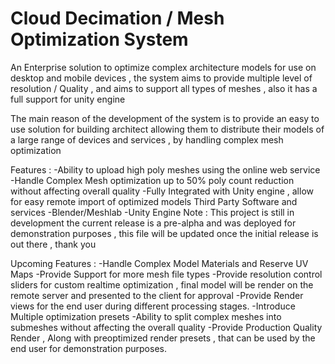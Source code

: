 # Cloud Decimation / Mesh Optimization System

An Enterprise solution to optimize complex architecture models for use on desktop and mobile devices , the system aims to provide multiple level of resolution / Quality , and aims to support all types of meshes , also it has a full support for unity engine 

The main reason of the development of the system is to provide an easy to use solution for building architect  allowing them to distribute their models of a large range of devices and services , by handling complex mesh optimization 

Features :
-Ability to upload high poly meshes using the online web service 
-Handle Complex Mesh optimization up to 50% poly count reduction without affecting overall quality
-Fully Integrated with Unity engine , allow for easy remote import of optimized models
Third Party Software and services 
-Blender/Meshlab
-Unity Engine
Note : This project is still in development the current release is a pre-alpha and was deployed for demonstration purposes , this file will be updated once the initial release is out there , thank you 

Upcoming Features : 
-Handle Complex Model Materials and Reserve UV Maps
-Provide Support for more mesh file types
-Provide resolution control sliders for custom realtime optimization , final model will be render on the remote server and presented to the client for approval
-Provide Render views for the end user during different processing stages.
-Introduce Multiple optimization presets
-Ability to split complex meshes into submeshes without affecting the overall quality
-Provide Production Quality Render  , Along with preoptimized render presets , that can be used by the end user for demonstration purposes.
